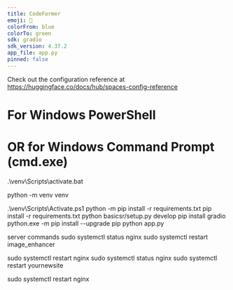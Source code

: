 ```yaml
---
title: CodeFormer
emoji: 🐼
colorFrom: blue
colorTo: green
sdk: gradio
sdk_version: 4.37.2
app_file: app.py
pinned: false
---
```


Check out the configuration reference at https://huggingface.co/docs/hub/spaces-config-reference
# For Windows PowerShell

# OR for Windows Command Prompt (cmd.exe)
.\venv\Scripts\activate.bat

python -m venv venv

.\venv\Scripts\Activate.ps1
python -m pip install -r requirements.txt
pip install -r requirements.txt
python basicsr/setup.py develop
pip install gradio
python.exe -m pip install --upgrade pip
python app.py

server commands
sudo systemctl status nginx
sudo systemctl restart image_enhancer

sudo systemctl restart nginx
sudo systemctl status nginx
sudo systemctl restart yournewsite

sudo systemctl restart nginx
